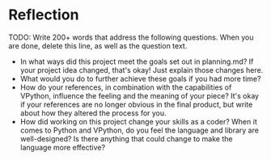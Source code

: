 # Reflection

TODO: Write 200+ words that address the following questions. When you are done, delete this line, as well as the question text. 

- In what ways did this project meet the goals set out in planning.md? If your project idea changed, that's okay! Just explain those changes here.
- What would you do to further achieve these goals if you had more time?
- How do your references, in combination with the capabilities of VPython, influence the feeling and the meaning of your piece? It's okay if your references are no longer obvious in the final product, but write about how they altered the process for you.
- How did working on this project change your skills as a coder?
When it comes to Python and VPython, do you feel the language and library are well-designed? Is there anything that could change to make the language more effective?
